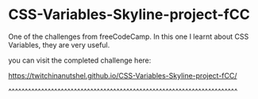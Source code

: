 # CSS-Variables-Skyline-project-fCC
One of the challenges from freeCodeCamp. In this one I learnt about CSS Variables, they are very useful.


you can visit the completed challenge here:

https://twitchinanutshel.github.io/CSS-Variables-Skyline-project-fCC/

^^^^^^^^^^^^^^^^^^^^^^^^^^^^^^^^^^^^^^^^^^^^^^^^^^^^^^^^^^^^^^^^^^^^^^